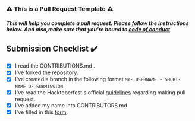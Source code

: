 ### :warning: This is a Pull Request Template :warning: 
##### This will help you complete a pull request. Please follow the instructions below. And also,make sure that you're bound to [code of conduct](#)

## Submission Checklist :heavy_check_mark:

- [x] I read the CONTRIBUTIONS.md .<br>
- [x] I've forked the repository.<br>
- [x] I've created a branch in the following format  ```MY- USERNAME - SHORT-NAME-OF-SUBMISSION```.
- [x] I've read the Hacktoberfest's official [guidelines](https://hacktoberfest.digitalocean.com/details) regarding making pull request.
- [x] I've added my name into CONTRIBUTORS.md
- [x] I've filled in this [form](https://goo.gl/forms/hs4zJAl7Hlz7SUKQ2).
